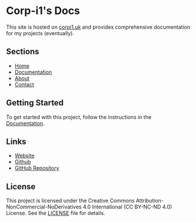 # Corp-i1's Docs

This site is hosted on [corpi1.uk](https://corpi1.uk) and provides comprehensive documentation for my projects (eventually).

## Sections

- [Home](https://corp-i1.github.io/Github-Pages/)
- [Documentation](https://corp-i1.github.io/Github-Pages/docs/)
- [About](https://corp-i1.github.io/Github-Pages/about/)
- [Contact](https://corp-i1.github.io/Github-Pages/contact/)

## Getting Started

To get started with this project, follow the instructions in the [Documentation](https://corp-i1.github.io/Github-Pages/docs/).

## Links

- [Website](https://corpi1.uk)
- [Github](https://github.com/Corp-i1)
- [GitHub Repository](https://corp-i1.github.io/docs/)

## License

This project is licensed under the Creative Commons Attribution-NonCommercial-NoDerivatives 4.0 International (CC BY-NC-ND 4.0) License. See the [LICENSE](LICENSE.md) file for details.
